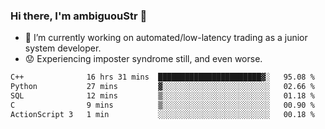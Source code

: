 ### Hi there, I'm ambiguouStr 👋

<!--
**ambiguoustexture/ambiguoustexture** is a ✨ _special_ ✨ repository because its `README.md` (this file) appears on your GitHub profile.

Here are some ideas to get you started:
-->
- 🔭 I’m currently working on automated/low-latency trading as a junior system developer.
- :worried: Experiencing imposter syndrome still, and even worse.

<!--START_SECTION:waka-->

```txt
C++              16 hrs 31 mins  ███████████████████████▓░   95.08 %
Python           27 mins         ▓░░░░░░░░░░░░░░░░░░░░░░░░   02.66 %
SQL              12 mins         ▒░░░░░░░░░░░░░░░░░░░░░░░░   01.18 %
C                9 mins          ▒░░░░░░░░░░░░░░░░░░░░░░░░   00.90 %
ActionScript 3   1 min           ░░░░░░░░░░░░░░░░░░░░░░░░░   00.18 %
```

<!--END_SECTION:waka-->
